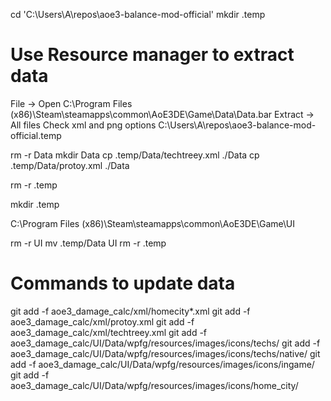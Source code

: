 cd 'C:\Users\A\repos\\aoe3-balance-mod-official'
mkdir .temp

# Use Resource manager to extract data
File -> Open
    C:\Program Files (x86)\Steam\steamapps\common\AoE3DE\Game\Data\Data.bar
Extract -> All files
    Check xml and png options
    C:\Users\A\repos\aoe3-balance-mod-official\.temp

rm -r Data
mkdir Data
cp .temp/Data/techtreey.xml ./Data
cp .temp/Data/protoy.xml ./Data



rm -r .temp

mkdir .temp


C:\Program Files (x86)\Steam\steamapps\common\AoE3DE\Game\UI

rm -r UI
mv .temp/Data UI
rm -r .temp

    
# Commands to update data
    
git add -f aoe3_damage_calc/xml/homecity*.xml
git add -f aoe3_damage_calc/xml/protoy.xml
git add -f aoe3_damage_calc/xml/techtreey.xml
git add -f aoe3_damage_calc/UI/Data/wpfg/resources/images/icons/techs/
git add -f aoe3_damage_calc/UI/Data/wpfg/resources/images/icons/techs/native/
git add -f aoe3_damage_calc/UI/Data/wpfg/resources/images/icons/ingame/
git add -f aoe3_damage_calc/UI/Data/wpfg/resources/images/icons/home_city/